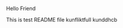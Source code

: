<another chage yet again to be seen before merging><modified>

Hello Friend

This is test README file
kunfliktfull
kunddhcb